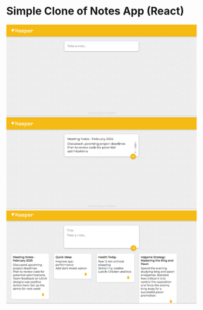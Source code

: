 # Simple Clone of Notes App (React)

![Main Screen](./ScreenShots/main.png)
![Animation](./ScreenShots/animation.png)
![In Use](./ScreenShots/in_use.png)
